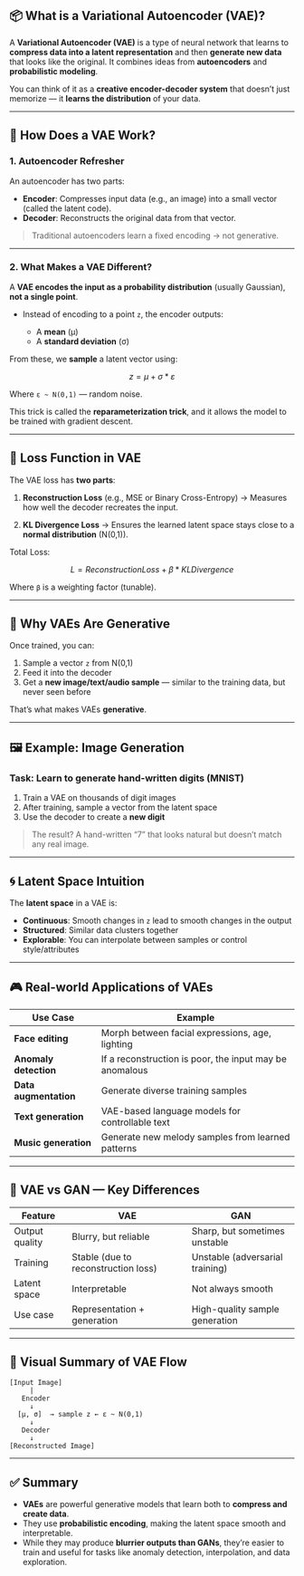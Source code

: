 ## 📦 What is a Variational Autoencoder (VAE)?

A **Variational Autoencoder (VAE)** is a type of neural network that learns to **compress data into a latent representation** and then **generate new data** that looks like the original. It combines ideas from **autoencoders** and **probabilistic modeling**.

You can think of it as a **creative encoder-decoder system** that doesn’t just memorize — it **learns the distribution** of your data.

---

## 🔧 How Does a VAE Work?

### 1. **Autoencoder Refresher**

An autoencoder has two parts:

* **Encoder**: Compresses input data (e.g., an image) into a small vector (called the latent code).
* **Decoder**: Reconstructs the original data from that vector.

> Traditional autoencoders learn a fixed encoding → not generative.

---

### 2. **What Makes a VAE Different?**

A **VAE encodes the input as a probability distribution** (usually Gaussian), **not a single point**.

* Instead of encoding to a point `z`, the encoder outputs:

  * A **mean** (μ)
  * A **standard deviation** (σ)

From these, we **sample** a latent vector using:

```math
z = μ + σ * ε
```

Where `ε ~ N(0,1)` — random noise.

This trick is called the **reparameterization trick**, and it allows the model to be trained with gradient descent.

---

## 🧮 Loss Function in VAE

The VAE loss has **two parts**:

1. **Reconstruction Loss** (e.g., MSE or Binary Cross-Entropy)
   → Measures how well the decoder recreates the input.

2. **KL Divergence Loss**
   → Ensures the learned latent space stays close to a **normal distribution** (N(0,1)).

Total Loss:

```math
L = Reconstruction Loss + β * KL Divergence
```

Where `β` is a weighting factor (tunable).

---

## 🧠 Why VAEs Are Generative

Once trained, you can:

1. Sample a vector `z` from N(0,1)
2. Feed it into the decoder
3. Get a **new image/text/audio sample** — similar to the training data, but never seen before

That’s what makes VAEs **generative**.

---

## 🖼️ Example: Image Generation

### Task: Learn to generate hand-written digits (MNIST)

1. Train a VAE on thousands of digit images
2. After training, sample a vector from the latent space
3. Use the decoder to create a **new digit**

> The result? A hand-written “7” that looks natural but doesn’t match any real image.

---

## 🌀 Latent Space Intuition

The **latent space** in a VAE is:

* **Continuous**: Smooth changes in `z` lead to smooth changes in the output
* **Structured**: Similar data clusters together
* **Explorable**: You can interpolate between samples or control style/attributes

---

## 🎮 Real-world Applications of VAEs

| Use Case              | Example                                                 |
| --------------------- | ------------------------------------------------------- |
| **Face editing**      | Morph between facial expressions, age, lighting         |
| **Anomaly detection** | If a reconstruction is poor, the input may be anomalous |
| **Data augmentation** | Generate diverse training samples                       |
| **Text generation**   | VAE-based language models for controllable text         |
| **Music generation**  | Generate new melody samples from learned patterns       |

---

## 🔬 VAE vs GAN — Key Differences

| Feature        | VAE                                 | GAN                             |
| -------------- | ----------------------------------- | ------------------------------- |
| Output quality | Blurry, but reliable                | Sharp, but sometimes unstable   |
| Training       | Stable (due to reconstruction loss) | Unstable (adversarial training) |
| Latent space   | Interpretable                       | Not always smooth               |
| Use case       | Representation + generation         | High-quality sample generation  |

---

## 🧪 Visual Summary of VAE Flow

```text
[Input Image]
     |
   Encoder
     ↓
  [μ, σ]  → sample z ← ε ~ N(0,1)
     ↓
   Decoder
     ↓
[Reconstructed Image]
```

---

## ✅ Summary

* **VAEs** are powerful generative models that learn both to **compress and create data**.
* They use **probabilistic encoding**, making the latent space smooth and interpretable.
* While they may produce **blurrier outputs than GANs**, they’re easier to train and useful for tasks like anomaly detection, interpolation, and data exploration.
